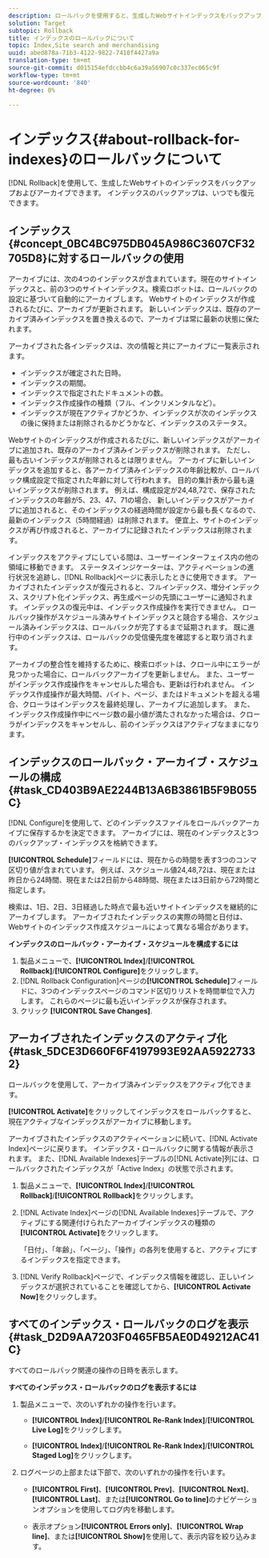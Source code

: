 ```yaml
---
description: ロールバックを使用すると、生成したWebサイトインデックスをバックアップおよびアーカイブできます。 インデックスのバックアップは、いつでも復元できます。
solution: Target
subtopic: Rollback
title: インデックスのロールバックについて
topic: Index,Site search and merchandising
uuid: abed878a-71b3-4122-9822-7410f4427a9a
translation-type: tm+mt
source-git-commit: d015154efdccbb4c6a39a56907c0c337ec065c9f
workflow-type: tm+mt
source-wordcount: '840'
ht-degree: 0%

---
```



# インデックス{#about-rollback-for-indexes}のロールバックについて

[!DNL Rollback]を使用して、生成したWebサイトのインデックスをバックアップおよびアーカイブできます。 インデックスのバックアップは、いつでも復元できます。

## インデックス{#concept_0BC4BC975DB045A986C3607CF32705D8}に対するロールバックの使用

アーカイブには、次の4つのインデックスが含まれています。現在のサイトインデックスと、前の3つのサイトインデックス。検索ロボットは、ロールバックの設定に基づいて自動的にアーカイブします。 Webサイトのインデックスが作成されるたびに、アーカイブが更新されます。 新しいインデックスは、既存のアーカイブ済みインデックスを置き換えるので、アーカイブは常に最新の状態に保たれます。

アーカイブされた各インデックスは、次の情報と共にアーカイブに一覧表示されます。

* インデックスが確定された日時。
* インデックスの期間。
* インデックスで指定されたドキュメントの数。
* インデックス作成操作の種類（フル、インクリメンタルなど）。
* インデックスが現在アクティブかどうか、インデックスが次のインデックスの後に保持または削除されるかどうかなど、インデックスのステータス。

Webサイトのインデックスが作成されるたびに、新しいインデックスがアーカイブに追加され、既存のアーカイブ済みインデックスが削除されます。 ただし、最も古いインデックスが削除されるとは限りません。 アーカイブに新しいインデックスを追加すると、各アーカイブ済みインデックスの年齢比較が、ロールバック構成設定で指定された年齢に対して行われます。 目的の集計表から最も遠いインデックスが削除されます。 例えば、構成設定が24,48,72で、保存されたインデックスの年齢が5、23、47、71の場合、 新しいインデックスがアーカイブに追加されると、そのインデックスの経過時間が設定から最も長くなるので、最新のインデックス（5時間経過）は削除されます。 便宜上、サイトのインデックスが再び作成されると、アーカイブに記録されたインデックスは削除されます。

インデックスをアクティブにしている間は、ユーザーインターフェイス内の他の領域に移動できます。 ステータスインジケーターは、アクティベーションの進行状況を追跡し、[!DNL Rollback]ページに表示したときに使用できます。 アーカイブされたインデックスが復元されると、フルインデックス、増分インデックス、スクリプト化インデックス、再生成ページの先頭にユーザーに通知されます。 インデックスの復元中は、インデックス作成操作を実行できません。 ロールバック操作がスケジュール済みサイトインデックスと競合する場合、スケジュール済みインデックスは、ロールバックが完了するまで延期されます。 既に進行中のインデックスは、ロールバックの受信優先度を確認すると取り消されます。

アーカイブの整合性を維持するために、検索ロボットは、クロール中にエラーが見つかった場合に、ロールバックアーカイブを更新しません。 また、ユーザーがインデックス作成操作をキャンセルした場合も、更新は行われません。 インデックス作成操作が最大時間、バイト、ページ、またはドキュメントを超える場合、クローラはインデックスを最終処理し、アーカイブに追加します。 また、インデックス作成操作中にページ数の最小値が満たされなかった場合は、クローラがインデックスをキャンセルし、前のインデックスはアクティブなままになります。

## インデックスのロールバック・アーカイブ・スケジュールの構成{#task_CD403B9AE2244B13A6B3861B5F9B055C}

[!DNL Configure]を使用して、どのインデックスファイルをロールバックアーカイブに保存するかを決定できます。 アーカイブには、現在のインデックスと3つのバックアップ・インデックスを格納できます。

**[!UICONTROL Schedule]**&#x200B;フィールドには、現在からの時間を表す3つのコンマ区切り値が含まれています。 例えば、スケジュール値24,48,72は、現在または昨日から24時間、現在または2日前から48時間、現在または3日前から72時間と指定します。

検索は、1日、2日、3日経過した時点で最も近いサイトインデックスを継続的にアーカイブします。 アーカイブされたインデックスの実際の時間と日付は、Webサイトのインデックス作成スケジュールによって異なる場合があります。

**インデックスのロールバック・アーカイブ・スケジュールを構成するには**

1. 製品メニューで、**[!UICONTROL Index]**/**[!UICONTROL Rollback]**/**[!UICONTROL Configure]**&#x200B;をクリックします。
1. [!DNL Rollback Configuration]ページの&#x200B;**[!UICONTROL Schedule]**&#x200B;フィールドに、3つのインデックスページのコマンド区切りリストを時間単位で入力します。 これらのページに最も近いインデックスが保存されます。
1. クリック **[!UICONTROL Save Changes]**.

## アーカイブされたインデックスのアクティブ化{#task_5DCE3D660F6F4197993E92AA59227332}

ロールバックを使用して、アーカイブ済みインデックスをアクティブ化できます。

**[!UICONTROL Activate]**&#x200B;をクリックしてインデックスをロールバックすると、現在アクティブなインデックスがアーカイブに移動します。

アーカイブされたインデックスのアクティベーションに続いて、[!DNL Activate Index]ページに戻ります。 インデックス・ロールバックに関する情報が表示されます。 また、[!DNL Available Indexes]テーブルの[!DNL Activate]列には、ロールバックされたインデックスが「Active Index」の状態で示されます。

1. 製品メニューで、**[!UICONTROL Index]**/**[!UICONTROL Rollback]**/**[!UICONTROL Rollback]**&#x200B;をクリックします。
1. [!DNL Activate Index]ページの[!DNL Available Indexes]テーブルで、アクティブにする関連付けられたアーカイブインデックスの種類の&#x200B;**[!UICONTROL Activate]**&#x200B;をクリックします。

   「日付」、「年齢」、「ページ」、「操作」の各列を使用すると、アクティブにするインデックスを指定できます。
1. [!DNL Verify Rollback]ページで、インデックス情報を確認し、正しいインデックスが選択されていることを確認してから、**[!UICONTROL Activate Now]**&#x200B;をクリックします。

## すべてのインデックス・ロールバックのログを表示{#task_D2D9AA7203F0465FB5AE0D49212AC41C}

すべてのロールバック関連の操作の日時を表示します。

**すべてのインデックス・ロールバックのログを表示するには**

1. 製品メニューで、次のいずれかの操作を行います。

   * **[!UICONTROL Index]**/**[!UICONTROL Re-Rank Index]**/**[!UICONTROL Live Log]**&#x200B;をクリックします。

   * **[!UICONTROL Index]**/**[!UICONTROL Re-Rank Index]**/**[!UICONTROL Staged Log]**&#x200B;をクリックします。

1. ログページの上部または下部で、次のいずれかの操作を行います。

   * **[!UICONTROL First]**、**[!UICONTROL Prev]**、**[!UICONTROL Next]**、**[!UICONTROL Last]**、または&#x200B;**[!UICONTROL Go to line]**&#x200B;のナビゲーションオプションを使用してログ内を移動します。

   * 表示オプション&#x200B;**[!UICONTROL Errors only]**、**[!UICONTROL Wrap line]**、または&#x200B;**[!UICONTROL Show]**&#x200B;を使用して、表示内容を絞り込みます。

